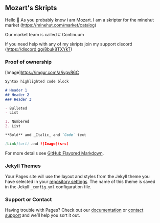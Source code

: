 ## Mozart's Skripts

Hello 👋 As you probably know i am Mozart. I am a skripter for the minehut market (https://minehut.com/market/catalog)

Our market team is called # Continuum

If you need help with any of my skripts join my support discord (https://discord.gg/8buk8TXYkT)

### Proof of ownership

[Image]https://imgur.com/a/ivgvR6C

```markdown
Syntax highlighted code block

# Header 1
## Header 2
### Header 3

- Bulleted
- List

1. Numbered
2. List

**Bold** and _Italic_ and `Code` text

[Link](url) and ![Image](src)
```

For more details see [GitHub Flavored Markdown](https://guides.github.com/features/mastering-markdown/).

### Jekyll Themes

Your Pages site will use the layout and styles from the Jekyll theme you have selected in your [repository settings](https://github.com/officialMozart/Website/settings/pages). The name of this theme is saved in the Jekyll `_config.yml` configuration file.

### Support or Contact

Having trouble with Pages? Check out our [documentation](https://docs.github.com/categories/github-pages-basics/) or [contact support](https://support.github.com/contact) and we’ll help you sort it out.
